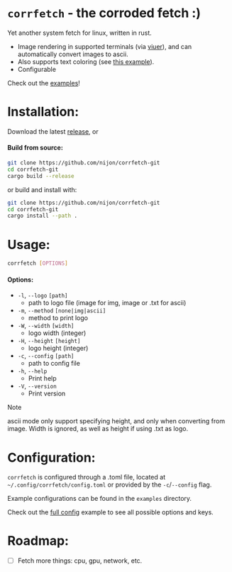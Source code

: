 # `corrfetch` - the corroded fetch :)

Yet another system fetch for linux, written in rust.

- Image rendering in supported terminals (via [viuer](https://crates.io/crates/viuer)), and can automatically convert images to ascii.
- Also supports text coloring (see [this example](https://github.com/nijon4rch/corrfetch/blob/main/examples/nitch.toml)).
- Configurable

Check out the [examples](https://github.com/nijon4rch/corrfetch/tree/main/examples)!



# Installation:

Download the latest [release](https://github.com/nijon4rch/corrfetch/releases/latest), or

#### Build from source:

```bash
git clone https://github.com/nijon/corrfetch-git
cd corrfetch-git
cargo build --release
```

or build and install with:

```bash
git clone https://github.com/nijon/corrfetch-git
cd corrfetch-git
cargo install --path .
```



# Usage:

```bash
corrfetch [OPTIONS]
```

#### Options:
-  `-l`, `--logo` `[path]`
    - path to logo file (image for img, image or .txt for ascii)
-  `-m`, `--method` `[none|img|ascii]`
    - method to print logo
-  `-W`, `--width` `[width]`
    - logo width (integer)
-  `-H`, `--height` `[height]`
    - logo height (integer)
-  `-c`, `--config` `[path]`
    - path to config file
-  `-h`, `--help`
    - Print help
-  `-V`, `--version`
    - Print version

>[!NOTE]
> ascii mode only support specifying height, and only when converting from image. Width is ignored, as well as height if using .txt as logo.




# Configuration:

`corrfetch` is configured through a .toml file, located at `~/.config/corrfetch/config.toml` or provided by the `-c`/`--config` flag.

Example configurations can be found in the `examples` directory.

Check out the [full config](https://github.com/nijon4rch/corrfetch/blob/main/examples/full.toml) example to see all possible options and keys.



# Roadmap:

- [ ] Fetch more things: cpu, gpu, network, etc.
